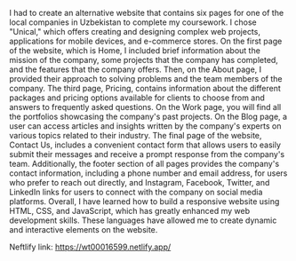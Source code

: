 I had to create an alternative website that contains six pages for one of the local companies in Uzbekistan to complete my coursework. I chose "Unical," which offers creating and designing complex web projects, applications for mobile devices, and e-commerce stores. On the first page of the website, which is Home, I included brief information about the mission of the company, some projects that the company has completed, and the features that the company offers. Then, on the About page, I provided their approach to solving problems and the team members of the company. The third page, Pricing, contains information about the different packages and pricing options available for clients to choose from and answers to frequently asked questions. On the Work page, you will find all the portfolios showcasing the company's past projects. On the Blog page, a user can access articles and insights written by the company's experts on various topics related to their industry. The final page of the website, Contact Us, includes a convenient contact form that allows users to easily submit their messages and receive a prompt response from the company's team. Additionally, the footer section of all pages provides the company's contact information, including a phone number and email address, for users who prefer to reach out directly, and Instagram, Facebook, Twitter, and LinkedIn links for users to connect with the company on social media platforms. Overall, I have learned how to build a responsive website using HTML, CSS, and JavaScript, which has greatly enhanced my web development skills. These languages have allowed me to create dynamic and interactive elements on the website.

Neftlify link: https://wt00016599.netlify.app/
